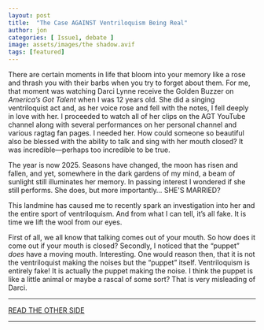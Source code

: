```yaml
---
layout: post
title:  "The Case AGAINST Ventriloquism Being Real"
author: jon
categories: [ Issue1, debate ]
image: assets/images/the shadow.avif
tags: [featured]
---
```


There are certain moments in life that bloom into your memory like a rose and thrash you with their barbs when you try to forget about them. For me, that moment was watching Darci Lynne receive the Golden Buzzer on *America’s Got Talent* when I was 12 years old. She did a singing ventriloquist act and, as her voice rose and fell with the notes, I fell deeply in love with her. I proceeded to watch all of her clips on the AGT YouTube channel along with several performances on her personal channel and various ragtag fan pages. I needed her. How could someone so beautiful also be blessed with the ability to talk and sing with her mouth closed? It was incredible—perhaps too incredible to be true.

The year is now 2025. Seasons have changed, the moon has risen and fallen, and yet, somewhere in the dark gardens of my mind, a beam of sunlight still illuminates her memory. In passing interest I wondered if she still performs. She does, but more importantly… SHE'S MARRIED?

This landmine has caused me to recently spark an investigation into her and the entire sport of ventriloquism. And from what I can tell, it’s all fake. It is time we lift the wool from our eyes.

First of all, we all know that talking comes out of your mouth. So how does it come out if your mouth is closed? Secondly, I noticed that the “puppet” *does* have a moving mouth. Interesting. One would reason then, that it is not the ventriloquist making the noises but the “puppet” itself. Ventriloquism is entirely fake! It is actually the puppet making the noise. I think the puppet is like a little animal or maybe a rascal of some sort? That is very misleading of Darci.

---

[READ THE OTHER SIDE](https://chambanareport.org/pro-ventriloquist/)

---